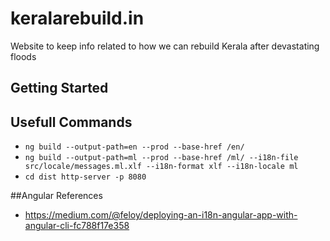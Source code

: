 # keralarebuild.in
Website to keep info related to how we can rebuild Kerala after devastating floods

## Getting Started


## Usefull Commands
- `ng build --output-path=en --prod --base-href /en/`
- `ng build --output-path=ml --prod --base-href /ml/ --i18n-file src/locale/messages.ml.xlf --i18n-format xlf --i18n-locale ml`
- `cd dist http-server -p 8080`

##Angular References
- https://medium.com/@feloy/deploying-an-i18n-angular-app-with-angular-cli-fc788f17e358
